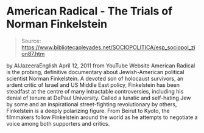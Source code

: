 # American Radical - The Trials of Norman Finkelstein

> Source: https://www.bibliotecapleyades.net/SOCIOPOLITICA/esp_sociopol_zion87.htm

by
AlJazeeraEnglish
April 12, 2011
from
YouTube Website
American Radical is the
probing, definitive documentary about Jewish-American political scientist
Norman Finkelstein.
A devoted son of holocaust survivors, an ardent critic of Israel and US
Middle East policy, Finkelstein has been steadfast at the centre of many
intractable controversies, including his denial of tenure at
DePaul
University.
Called a lunatic and self-hating Jew by some and an inspirational
street-fighting revolutionary by others, Finkelstein is a deeply polarizing
figure.
From Beirut to Kyoto, the filmmakers follow Finkelstein around the world as
he attempts to negotiate a voice among both supporters and critics.
